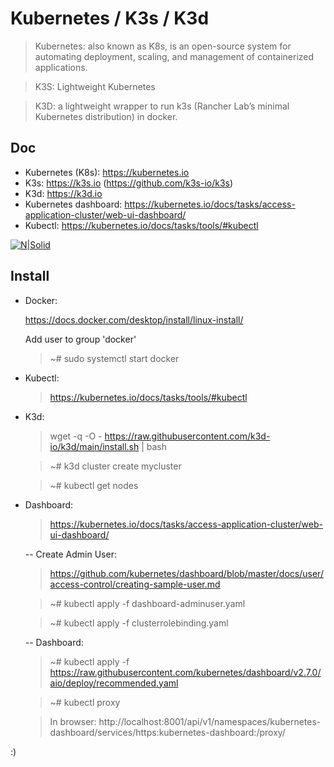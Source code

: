 # Kubernetes / K3s / K3d

> Kubernetes: also known as K8s, is an open-source system for automating deployment, scaling, and management of containerized applications.

> K3S: Lightweight Kubernetes

> K3D: a lightweight wrapper to run k3s (Rancher Lab’s minimal Kubernetes distribution) in docker.




## Doc

 - Kubernetes (K8s): https://kubernetes.io
 - K3s: https://k3s.io (https://github.com/k3s-io/k3s)
 - K3d: https://k3d.io
 - Kubernetes dashboard: https://kubernetes.io/docs/tasks/access-application-cluster/web-ui-dashboard/
 - Kubectl: https://kubernetes.io/docs/tasks/tools/#kubectl



[![N|Solid](https://k3s.io/img/how-it-works-k3s-revised.svg)](https://k3s.io)



## Install

 - Docker:

   https://docs.docker.com/desktop/install/linux-install/

   Add user to group 'docker'

   > ~# sudo systemctl start docker



 - Kubectl:

   > https://kubernetes.io/docs/tasks/tools/#kubectl



 - K3d:

   > wget -q -O - https://raw.githubusercontent.com/k3d-io/k3d/main/install.sh | bash

   > ~# k3d cluster create mycluster

   > ~# kubectl get nodes



 - Dashboard:

   > https://kubernetes.io/docs/tasks/access-application-cluster/web-ui-dashboard/



   -- Create Admin User:

   > https://github.com/kubernetes/dashboard/blob/master/docs/user/access-control/creating-sample-user.md

   > ~# kubectl apply -f dashboard-adminuser.yaml

   > ~# kubectl apply -f clusterrolebinding.yaml



   -- Dashboard:

   > ~# kubectl apply -f https://raw.githubusercontent.com/kubernetes/dashboard/v2.7.0/aio/deploy/recommended.yaml

   > ~# kubectl proxy

   > In browser: http://localhost:8001/api/v1/namespaces/kubernetes-dashboard/services/https:kubernetes-dashboard:/proxy/




:)

